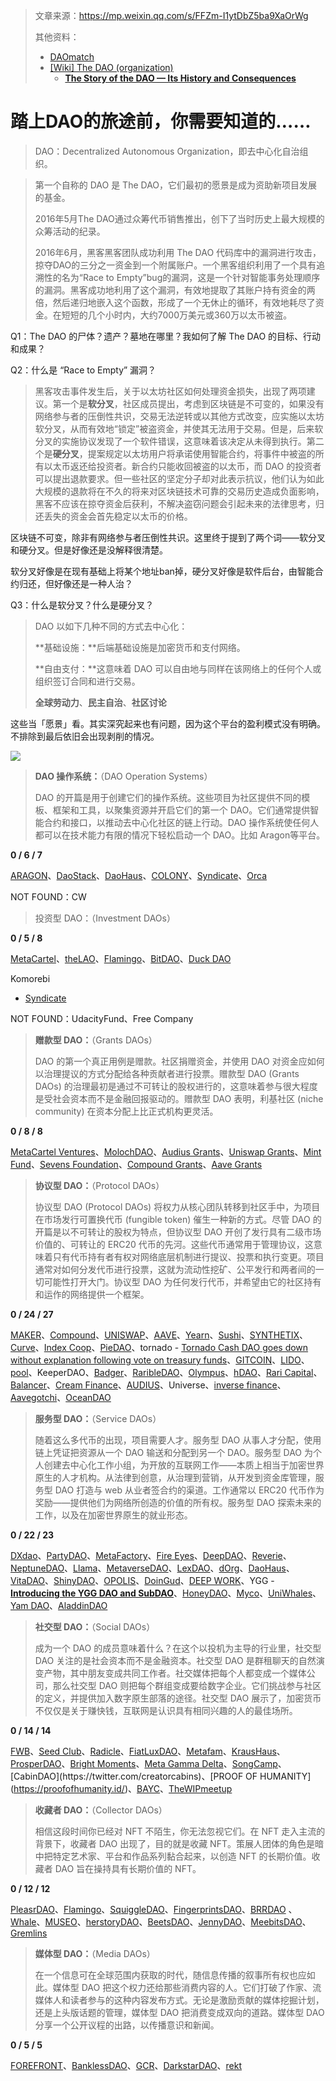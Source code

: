 > 文章来源：https://mp.weixin.qq.com/s/FFZm-I1ytDbZ5ba9XaOrWg
>
> 其他资料：
>
> - [DAOmatch](https://daomatch.xyz/grants-investments)
> - [[Wiki] The DAO (organization)](https://en.wikipedia.org/wiki/The_DAO_(organization))
>   - [**The Story of the DAO — Its History and Consequences**](https://medium.com/swlh/the-story-of-the-dao-its-history-and-consequences-71e6a8a551ee)

# 踏上DAO的旅途前，你需要知道的……

> DAO：Decentralized Autonomous Organization，即去中心化自治组织。

> 第一个自称的 DAO 是 The DAO，它们最初的愿景是成为资助新项目发展的基金。
>
> 2016年5月The DAO通过众筹代币销售推出，创下了当时历史上最大规模的众筹活动的纪录。
>
> 2016年6月，黑客黑客团队成功利用 The DAO 代码库中的漏洞进行攻击，掠夺DAO的三分之一资金到一个附属账户。一个黑客组织利用了一个具有追溯性的名为“Race to Empty”bug的漏洞，这是一个针对智能事务处理顺序的漏洞。黑客成功地利用了这个漏洞，有效地提取了其账户持有资金的两倍，然后递归地嵌入这个函数，形成了一个无休止的循环，有效地耗尽了资金。在短短的几个小时内，大约7000万美元或360万以太币被盗。

Q1：The DAO 的尸体？遗产？墓地在哪里？我如何了解 The DAO 的目标、行动和成果？

Q2：什么是 “Race to Empty” 漏洞？

> 黑客攻击事件发生后，关于以太坊社区如何处理资金损失，出现了两项建议。第一个是**软分叉**，社区成员提出，考虑到区块链是不可变的，如果没有网络参与者的压倒性共识，交易无法逆转或以其他方式改变，应实施以太坊软分叉，从而有效地“锁定”被盗资金，并使其无法用于交易。但是，后来软分叉的实施协议发现了一个软件错误，这意味着该决定从未得到执行。第二个是**硬分叉**，提案规定以太坊用户将承诺使用智能合约，将事件中被盗的所有以太币返还给投资者。新合约只能收回被盗的以太币，而 DAO 的投资者可以提出退款要求。但一些社区的坚定分子却对此表示抗议，他们认为如此大规模的退款将在不久的将来对区块链技术可靠的交易历史造成负面影响，黑客不应该在掠夺资金后获利，不解决盗窃问题会引起未来的法律思考，归还丢失的资金会首先稳定以太币的价格。

区块链不可变，除非有网络参与者压倒性共识。这里终于提到了两个词——软分叉和硬分叉。但是好像还是没解释很清楚。

软分叉好像是在现有基础上将某个地址ban掉，硬分叉好像是软件后台，由智能合约归还，但好像还是一种人治？

Q3：什么是软分叉？什么是硬分叉？

> DAO 以如下几种不同的方式去中心化：
>
> **基础设施：**后端基础设施是加密货币和支付网络。
>
> **自由支付：**这意味着 DAO 可以自由地与同样在该网络上的任何个人或组织签订合同和进行交易。
>
> **全球劳动力**、**民主自治**、**社区讨论**

这些当「愿景」看。其实深究起来也有问题，因为这个平台的盈利模式没有明确。不排除到最后依旧会出现剥削的情况。

![](https://miro.medium.com/v2/resize:fit:720/format:webp/0*3sCg7kx5LCbApIq8.png)

> **DAO 操作系统：**（DAO Operation Systems）
>
> DAO 的开篇是用于创建它们的操作系统。这些项目为社区提供不同的模板、框架和工具，以聚集资源并开启它们的第一个 DAO。它们通常提供智能合约和接口，以推动去中心化社区的链上行动。DAO 操作系统使任何人都可以在技术能力有限的情况下轻松启动一个 DAO。比如 Aragon等平台。

**0 / 6 / 7**

[ARAGON](https://aragon.org/)、[DaoStack](https://daostack.io/)、[DaoHaus](https://daohaus.club/)、[COLONY](https://colony.io/)、[Syndicate](https://syndicate.io/)、[Orca](https://governance.orca.so/dao/ORCA)

NOT FOUND：CW

> 投资型 DAO：（Investment DAOs）

**0 / 5 / 8**

[MetaCartel](https://www.metacartel.org/)、[theLAO](https://www.thelao.io/)、[Flamingo](https://flamingodao.xyz/)、[BitDAO](https://www.bitdao.io/zh)、[Duck DAO](https://duckdao.io/)

Komorebi

- [Syndicate](https://syndicate.io/syndicate/komorebi_collective)

NOT FOUND：UdacityFund、Free Company

> **赠款型 DAO：**（Grants DAOs）
>
> DAO 的第一个真正用例是赠款。社区捐赠资金，并使用 DAO 对资金应如何以治理提议的方式分配给各种贡献者进行投票。赠款型 DAO (Grants DAOs) 的治理最初是通过不可转让的股权进行的，这意味着参与很大程度是受社会资本而不是金融回报驱动的。赠款型 DAO 表明，利基社区 (niche community) 在资本分配上比正式机构更灵活。

**0 / 8 / 8**

[MetaCartel Ventures](https://metacartel.xyz/)、[MolochDAO](https://molochdao.com/)、[Audius Grants](https://audius.org/)、[Uniswap Grants](https://www.uniswapfoundation.org/)、[Mint Fund](https://themint.fund/)、[Sevens Foundation](https://www.grants.art/)、[Compound Grants](https://compound.finance/)、[Aave Grants](https://aavegrants.org/)

> **协议型 DAO：**（Protocol DAOs）
>
> 协议型 DAO (Protocol DAOs) 将权力从核心团队转移到社区手中，为项目在市场发行可置换代币 (fungible token) 催生一种新的方式。尽管 DAO 的开篇是以不可转让的股权为特点，但协议型 DAO 开创了发行具有二级市场价值的、可转让的 ERC20 代币的先河。这些代币通常用于管理协议，这意味着只有代币持有者有权对网络底层机制进行提议、投票和执行变更。项目通常对如何分发代币进行投票，这就为流动性挖矿、公平发行和两者间的一切可能性打开大门。协议型 DAO 为任何发行代币，并希望由它的社区持有和运作的网络提供一个框架。

**0 / 24 / 27**

[MAKER](https://makerdao.com/)、[Compound](https://compound.finance/)、[UNISWAP](https://www.uniswapfoundation.org/)、[AAVE](https://aave.com/)、[Yearn](https://yearn.finance/)、[Sushi](https://www.sushi.com/)、[SYNTHETIX](https://synthetix.io/)、[Curve](https://curve.fi/#/ethereum/swap)、[Index Coop](https://indexcoop.com/)、[PieDAO](https://www.piedao.org/)、tornado - [Tornado Cash DAO goes down without explanation following vote on treasury funds](https://cointelegraph.com/news/tornado-cash-dao-goes-down-without-explanation-following-vote-on-treasury-funds)、[GITCOIN](https://www.gitcoin.co/)、[LIDO](https://lido.fi/)、[pool](https://pooltogether.com/zh)、KeeperDAO、[Badger](https://badger.com/)、[RaribleDAO](https://rarible.org/)、[Olympus](https://www.olympusdao.finance/)、[hDAO](http://www.hyperdao.com/#/index)、[Rari Capital](https://www.rari.capital/)、[Balancer](https://balancer.fi/)、[Cream Finance](https://app.cream.finance/)、[AUDIUS](https://audius.org/)、Universe、[inverse finance](https://www.inverse.finance/)、[Aavegotchi](https://www.aavegotchi.com/)、[OceanDAO](https://oceanprotocol.com/shipyard)

> **服务型 DAO：**（Service DAOs）
>
> 随着这么多代币的出现，项目需要人才。服务型 DAO 从事人才分配，使用链上凭证把资源从一个 DAO 输送和分配到另一个 DAO。服务型 DAO 为个人创建去中心化工作小组，为开放的互联网工作——本质上相当于加密世界原生的人才机构。从法律到创意，从治理到营销，从开发到资金库管理，服务型 DAO 打造与 web 从业者签合约的渠道。工作通常以 ERC20 代币作为奖励——提供他们为网络所创造的价值的所有权。服务型 DAO 探索未来的工作，以及在加密世界原生的就业形态。

**0 / 22 / 23**

[DXdao](https://dxdao.eth.link/)、[PartyDAO](https://party.mirror.xyz/)、[MetaFactory](https://www.metafactory.ai/)、[Fire Eyes](https://www.fireeyes.xyz/)、[DeepDAO](https://deepdao.io/organizations)、[Reverie](https://www.reverie.ooo/)、[NeptuneDAO](https://www.neptunedao.xyz/)、[Llama](https://llama.xyz/)、[MetaverseDAO](https://metaversedao.app/)、[LexDAO](https://www.lexdao.coop/)、[dOrg](https://www.dorg.tech/)、[DaoHaus](https://daohaus.club/)、[VitaDAO](https://www.vitadao.com/)、[ShinyDAO](https://www.shinedao.finance/)、[OPOLIS](https://opolis.co/)、[DoinGud](https://doingud.com/)、[DEEP WORK](https://www.deepwork.studio/)、YGG - [**Introducing the YGG DAO and SubDAO**](https://medium.com/yield-guild-games/introducing-the-ygg-dao-and-subdaos-c0bf7a9ac69d)、[HoneyDAO](https://www.honeydao.com/)、[Myco](https://www.myco.space/)、[UniWhales](https://uniwhales.io/)、[Yam DAO](https://yam.finance/#/)、[AladdinDAO](https://aladdin.club/)

> **社交型 DAO：**（Social DAOs）
>
> 成为一个 DAO 的成员意味着什么？在这个以投机为主导的行业里，社交型 DAO 关注的是社会资本而不是金融资本。社交型 DAO 是群租聊天的自然演变产物，其中朋友变成共同工作者。社交媒体把每个人都变成一个媒体公司，那么社交型 DAO 则把每个群组变成要给数字企业。它们挑战参与社区的定义，并提供加入数字原生部落的途径。社交型 DAO 展示了，加密货币不仅仅是关于赚快钱，互联网是认识具有相同兴趣的人的最佳场所。

**0 / 14 / 14**

[FWB](https://www.fwb.help/)、[Seed Club](https://www.seedclub.xyz/)、[Radicle](https://radicle.xyz/)、[FiatLuxDAO](https://twitter.com/fiatluxdao)、[Metafam](https://github.com/MetaFam)、[KrausHaus](https://www.krausehouse.club/)、[ProsperDAO](https://twitter.com/ProsperDao)、[Bright Moments](https://www.brightmoments.io/)、[Meta Gamma Delta](https://twitter.com/metagammadelta)、[SongCamp](https://twitter.com/songcamp_)、[CabinDAO](https://twitter.com/creatorcabins)、[PROOF OF HUMANITY](https://proofofhumanity.id/)、[BAYC](https://boredapeyachtclub.com/#/)、[TheWIPmeetup](https://twitter.com/theWIPmeetup)

> **收藏者 DAO：**（Collector DAOs）
>
> 相信这段时间你已经对 NFT 不陌生，你无法忽视它们。在 NFT 走入主流的背景下，收藏者 DAO 出现了，目的就是收藏 NFT。策展人团体的角色是暗中把特定艺术家、平台和作品系列黏合起来，以创造 NFT 的长期价值。收藏者 DAO 旨在操持具有长期价值的 NFT。

**0 / 12 / 12**

[PleasrDAO](https://pleasr.org/)、[Flamingo](https://flamingodao.xyz/)、[SquiggleDAO](https://www.squiggledao.com/)、[FingerprintsDAO](https://fingerprintsdao.xyz/)、[BRRDAO](https://twitter.com/BRRRDAO) 、[Whale](https://twitter.com/whaledao_nft)、[MUSEO](https://www.google.com/search?q=MUSEO+dao&sxsrf=APwXEdchi5igODKRzbAGB-aDM5vMPyeXTg%3A1682160816759&ei=sLxDZJyHLramptQP16eUkAo&ved=0ahUKEwicn8Cvqb3-AhU2k4kEHdcTBaIQ4dUDCBA&uact=5&oq=MUSEO+dao&gs_lcp=Cgxnd3Mtd2l6LXNlcnAQAzIKCAAQRxDWBBCwAzIKCAAQRxDWBBCwAzIKCAAQRxDWBBCwAzIKCAAQRxDWBBCwAzIKCAAQRxDWBBCwAzIKCAAQRxDWBBCwAzIKCAAQRxDWBBCwAzIKCAAQRxDWBBCwAzIKCAAQRxDWBBCwAzIKCAAQRxDWBBCwA0oECEEYAFDwCVi3DGD0DWgBcAF4AIABAIgBAJIBAJgBAKABAcgBCsABAQ&sclient=gws-wiz-serp)、[herstoryDAO](https://twitter.com/herstoryDAO)、[BeetsDAO](https://www.beetsdao.com/)、[JennyDAO](https://www.jennynft.io/)、[MeebitsDAO](https://www.meebitsdao.com/)、[Gremlins](https://twitter.com/GremlinsDAO)

> **媒体型 DAO：**（Media DAOs）
>
> 在一个信息可在全球范围内获取的时代，随信息传播的叙事所有权也应如此。媒体型 DAO 把这个权力还给那些消费内容的人。它们打破了作家、流媒体人和读者参与的这种内容发布方式。无论是激励贡献的媒体挖掘计划，还是上头版话题的管理，媒体型 DAO 把消费变成双向的道路。媒体型 DAO 分享一个公开议程的出路，以传播意识和新闻。

**0 / 5 / 5**

[FOREFRONT](https://www.forefront.club/)、[BanklessDAO](https://www.bankless.community/)、[GCR](https://globalcoinresearch.com/)、[DarkstarDAO](https://twitter.com/darkstardao)、[rekt](https://rekt.news/zh/)